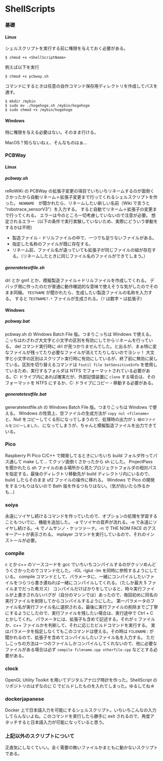 # ShellScripts

### 基礎
#### Linux
シェルスクリプトを実行する前に権限を与えておく必要がある。
```
$ chmod +x <ShellScriptName>
```
例えば以下を実行
```
$ chmod +x pcbway.sh
```
コマンドにするときは任意の自作コマンド保存用ディレクトリを作成してパスを通す。
```
$ mkdir /mybin
$ sudo mv ./hogehoge.sh /mybin/hogehoge
$ sudo chmod +x /mybin/hogehoge
```
#### Windows
特に権限を与える必要はない。そのまま行ける。

MacOS？知らないねぇ、そんなものはぁ...


### PCBWay
#### Linux
##### pcbway.sh
reRoWiKi の PCBWay の拡張子変更の項目でいちいちリネームするのが面倒くさかったから自動リネーム＋拡張子変更まで行ってくれるシェルスクリプトを作った。
```NEWNAME```　が聞かれたら、リネームしたい新しい名前（Wiki で言うと "robotrace_sensorV3"）を入力する。
すると自動でリネーム＋拡張子の変更まで行ってくれる。
エラーは今のところ一切考慮していないので注意が必要。
想定されるエラー（以下の条件で実行実験していないため、実際にどういう挙動をするかは不明）
- 製造ファイル・ドリルファイルの中で、一つでも足りないファイルがある。
- 指定した名称のファイルが既に存在する。
- リネーム前、ファイル名が違っていても拡張子が同じファイルの組が存在する。（リネームしたときに同じファイル名のファイルができてしまう。）

##### generatetestfile.sh
drl とか gm1 とか、模擬製造ファイル＋ドリルファイルを作成してくれる。
デバッグ用に作ったのだが普通に動作確認的な意味で使えそうな気がしたのでそのまま同梱。
```TESTHAME``` が聞かれたら、生成したい製造ファイルの名称を入力する。
すると ```TESTNAME?.*``` ファイルが生成される。（```?``` は数字 ```*``` は拡張子）

#### Windows
##### pcbway.bat
pcbway.sh の Windows Batch File 版。つまりこっちは Windows で使える。
こっちはわざわざ大文字と小文字の区別を有効にしてからリネームを行っている。
del コマンド実行時に drl が見つかりませんでした。と出るが、まぁ特に変なファイルが残ってたり必要なファイルが消えてたりしないのでヨシッ！
大文字と小文字の区別はスクリプト実行時に有効にしているが、終了前に無効に戻している。区別を切り替えるコマンドは ```fsutil file SetSensitiveInfo``` を使用しているため、実行するフォルダは NTFS でフォーマットされている必要がある。C: ドライブ内にあれば確実だが、外部記憶装置に ```clone``` する場合は、そのフォーマットを NTFS にするか、C: ドライブにコピー・移動する必要がある。

##### generatetestfile.bat
generatetestfile.sh の Windows Batch File 版。つまりこっちは Windows で使える。
Windows の性質上、空ファイルの生成方法が ```copy nul <filename>``` と、Null をコピーしてくる形になってしまうので、処理時の出力が ```1 個のファイルをコピーしました。``` になってしまうが、ちゃんと模擬製造ファイルを出力できている。

### Pico
Raspberry Pi Pico C/C++ で開発してるときにいちいち build フォルダ作ってパス通して make して... てクッソ面倒くさかったから sh にした。
ProjectPass を聞かれたら sh ファイルのある場所から見たプロジェクトフォルダの相対パスを指定する。最後のディレクトリ移動先が build ディレクトリ内にいるので、build したらそのまま uf2 ファイルの操作に移れる。
Windows で Pico の開発をするつもりはないので Bath 版を作るつもりはない。（気が向いたら作るかも...)

### soiya
永遠にソイヤし続けるコマンドを作っていたので、オプションの処理を学習することもついでに、機能を追加した。
-a でソイヤの音声が流れる。-e で永遠にソイヤし続ける。-k でノムサンノ・ケッツァーナ。-n で THE NOM FACE のアスキーアートが表示される。
mplayer コマンドを実行しているので、それのインストールが必要。

### compile
c とか c++ のソースコードを gcc でいちいちコンパイルするのがクッソめんどうくさかったのでコマンド化した。-lGL -lglut -lm を同時に参照するようにしている。
compile コマンドとして、パラメータに、一緒にコンパイルしたいファイルをつらつら書き連ねれば一緒にコンパイルしてくれる。（たしか最大 5 ファイルまでだった希ガス）
コンパイルだけばかりをしていると、時々実行ファイルが上書きされないバグが（自分のマシンでは）あったので、毎回初めに同名の実行ファイルを削除してからコンパイルするようにした。
第一パラメータのファイル名が実行ファイル名に選択される。最後に実行ファイルの削除までご丁寧にするようにしたので、実行ファイルを残したい場合は、実行途中で Ctrl + C とかしてくれ。
パラメータには、拡張子も含めて記述する。それが c ファイルか、c++ ファイルかを判断して、それに応じたビルドコマンドを実行する。
実はパラメータを指定しなくてもこのコマンドは使える。その時は ```FILENAME:``` が聞かれるので、拡張子を含めてコンパイルしたいファイル名を入力する。
ただしこっちの方法は一つのファイルしかコンパイルしてくれないので、他に必要なファイルがある場合は必ず ```compile filename.cpp otherfile.cpp``` などとする必要がある。

### clock
OpenGL Utility Toolkit を用いてデジタルアナログ時計を作った。ShellScript のリポジトリのはずなのに C でビルドしたものを入れてしまった。ゆるしてね☆

### dockerjapanese
Docker 上で日本語入力を可能にするシェルスクリプト。いちいちこんなの入力してらんないよね。このコマンドを実行したら勝手に exit されるので、再度アタッチすると日本語入力が可能になっていると思う。

### 上記以外のスクリプトについて
正直気にしなくていい。全く需要の無いファイルかまともに動かないスクリプトである。
